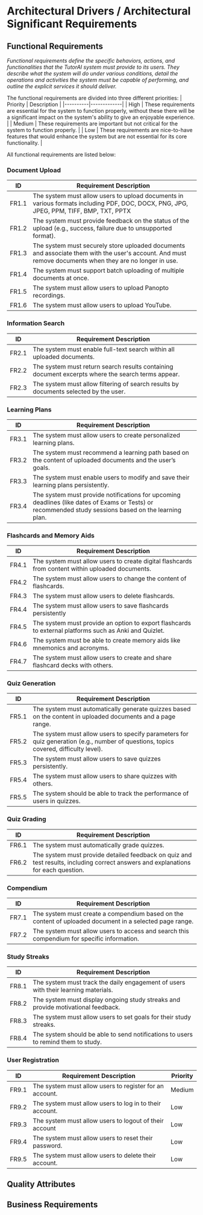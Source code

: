 # Architectural Drivers / Architectural Significant Requirements

## Functional Requirements
*Functional requirements define the specific behaviors, actions, and functionalities that the TutorAI system must provide to its users. They describe what the system will do under various conditions, detail the operations and activities the system must be capable of performing, and outline the explicit services it should deliver.*

The functional requirements are divided into three different priorities: 
| Priority | Description |
|----------|-------------|
| High     | These requirements are essential for the system to function properly, without these there will be a significant impact on the system's ability to give an enjoyable experience. |
| Medium   | These requirements are important but not critical for the system to function properly. |
| Low      | These requirements are nice-to-have features that would enhance the system but are not essential for its core functionality. |

All functional requirements are listed below:



### **Document Upload**
| ID   | Requirement Description |
|------|-------------------------|
| FR1.1| The system must allow users to upload documents in various formats including PDF, DOC, DOCX, PNG, JPG, JPEG, PPM, TIFF, BMP, TXT, PPTX |
| FR1.2| The system must provide feedback on the status of the upload (e.g., success, failure due to unsupported format). |
| FR1.3| The system must securely store uploaded documents and associate them with the user's account. And must remove documents when they are no longer in use.|
| FR1.4| The system must support batch uploading of multiple documents at once. |
| FR1.5| The system must allow users to upload Panopto recordings. |
| FR1.6| The system must allow users to upload YouTube. |

### **Information Search**
| ID   | Requirement Description |
|------|-------------------------|
| FR2.1| The system must enable full-text search within all uploaded documents. |
| FR2.2| The system must return search results containing document excerpts where the search terms appear. |
| FR2.3| The system must allow filtering of search results by documents selected by the user. |

### **Learning Plans**
| ID   | Requirement Description |
|------|-------------------------|
| FR3.1| The system must allow users to create personalized learning plans. |
| FR3.2| The system must recommend a learning path based on the content of uploaded documents and the user’s goals. |
| FR3.3| The system must enable users to modify and save their learning plans persistently. |
| FR3.4| The system must provide notifications for upcoming deadlines (like dates of Exams or Tests) or recommended study sessions based on the learning plan. |

### **Flashcards and Memory Aids**
| ID   | Requirement Description |
|------|-------------------------|
| FR4.1| The system must allow users to create digital flashcards from content within uploaded documents. |
| FR4.2| The system must allow users to change the content of flashcards. |
| FR4.3| The system must allow users to delete flashcards. |
| FR4.4| The system must allow users to save flashcards persistently |
| FR4.5| The system must provide an option to export flashcards to external platforms such as Anki and Quizlet. |
| FR4.6| The system must be able to create memory aids like mnemonics and acronyms. |
| FR4.7| The system must allow users to create and share flashcard decks with others. |

### **Quiz Generation**
| ID   | Requirement Description |
|------|-------------------------|
| FR5.1| The system must automatically generate quizzes based on the content in uploaded documents and a page range. |
| FR5.2| The system must allow users to specify parameters for quiz generation (e.g., number of questions, topics covered, difficulty level). |
| FR5.3| The system must allow users to save quizzes persistently. |
| FR5.4| The system must allow users to share quizzes with others. |
| FR5.5| The system should be able to track the performance of users in quizzes. |

### **Quiz Grading**
| ID   | Requirement Description |
|------|-------------------------|
| FR6.1| The system must automatically grade quizzes. |
| FR6.2| The system must provide detailed feedback on quiz and test results, including correct answers and explanations for each question. |

### **Compendium**
| ID   | Requirement Description |
|------|-------------------------|
| FR7.1| The system must create a compendium based on the content of uploaded document in a selected page range. |
| FR7.2| The system must allow users to access and search this compendium for specific information. |

### **Study Streaks**
| ID   | Requirement Description |
|------|-------------------------|
| FR8.1| The system must track the daily engagement of users with their learning materials. |
| FR8.2| The system must display ongoing study streaks and provide motivational feedback. |
| FR8.3| The system must allow users to set goals for their study streaks. |
| FR8.4| The system should be able to send notifications to users to remind them to study. |


### **User Registration**
| ID   | Requirement Description | Priority |
|------|-------------------------|----------|
| FR9.1| The system must allow users to register for an account. | Medium |
| FR9.2| The system must allow users to log in to their account. | Low |
| FR9.3| The system must allow users to logout of their account | Low |
| FR9.4| The system must allow users to reset their password. | Low |
| FR9.5| The system must allow users to delete their account. | Low |


## Quality Attributes

## Business Requirements
